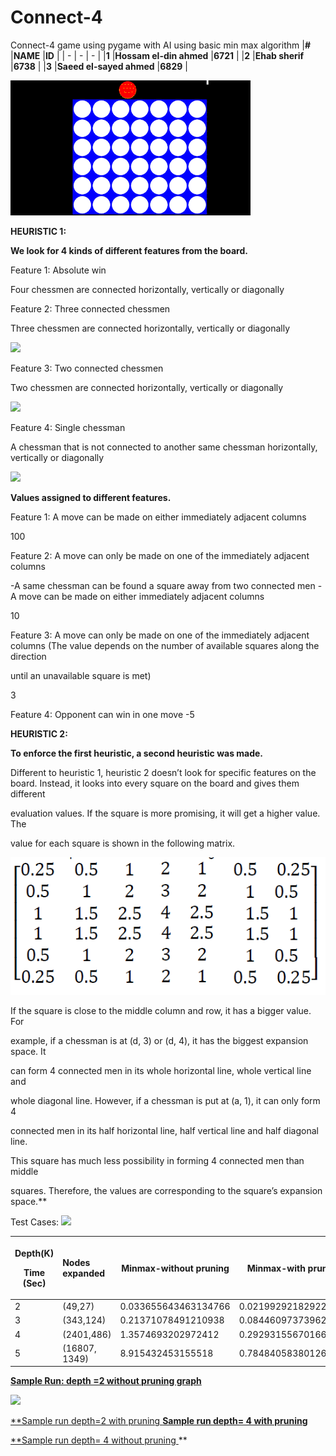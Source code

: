 # Connect-4
Connect-4 game using pygame with AI using basic min max algorithm
|**#** |**NAME** |**ID** |
| - | - | - |
|**1** |**Hossam el-din ahmed** |**6721** |
|**2** |**Ehab sherif**  |**6738** |
|**3** |**Saeed el-sayed ahmed** |**6829** |

![](https://github.com/hossamemamo/Connect-4/blob/main/2023-01-24_08-57-01_AdobeExpress.gif)


**HEURISTIC 1:** 

**We look for 4 kinds of different features from the board.** 

Feature 1: Absolute win 

Four chessmen are connected horizontally, vertically or diagonally  

Feature 2: Three connected chessmen 

Three chessmen are connected horizontally, vertically or diagonally 

![](Aspose.Words.6a0cb105-88bb-4fe9-bef1-50a78cf8188e.002.png)

Feature 3: Two connected chessmen 

Two chessmen are connected horizontally, vertically or diagonally 

![](Aspose.Words.6a0cb105-88bb-4fe9-bef1-50a78cf8188e.003.png)

Feature 4: Single chessman 

A chessman that is not connected to another same chessman horizontally, vertically or diagonally 

![](Aspose.Words.6a0cb105-88bb-4fe9-bef1-50a78cf8188e.004.png)

**Values assigned to different features.** 

Feature 1: A move can be made on either immediately adjacent columns 

100 

Feature 2: A move can only be made on one of the immediately adjacent columns  

-A same chessman can be found a square away from two connected men  -A move can be made on either immediately adjacent columns 

10 

Feature 3: A move can only be made on one of the immediately adjacent columns (The value depends on the number of available squares along the direction 

until an unavailable square is met) 

3 

Feature 4: Opponent can win in one move -5 

**HEURISTIC 2:** 

**To enforce the first heuristic, a second heuristic was made.** 

Different to heuristic 1, heuristic 2 doesn’t look for specific features on the board. Instead, it looks into every square on the board and gives them different 

evaluation values. If the square is more promising, it will get a higher value. The 

value for each square is shown in the following matrix. 

![](huerstic2.png)


If the square is close to the middle column and row, it has a bigger value. For 

example, if a chessman is at (d, 3) or (d, 4), it has the biggest expansion space. It 

can form 4 connected men in its whole horizontal line, whole vertical line and 

whole diagonal line. However, if a chessman is put at (a, 1), it can only form 4 

connected men in its half horizontal line, half vertical line and half diagonal line. 

This square has much less possibility in forming 4 connected men than middle 

squares. Therefore, the values are corresponding to the square’s expansion space.** 

Test Cases: ![](Aspose.Words.6a0cb105-88bb-4fe9-bef1-50a78cf8188e.005.png)



|<p>Depth(K) </p><p>Time (Sec) </p>|Nodes expanded |Minmax-without pruning |Minmax-with pruning |
| - | :- | - | - |
|2 |(49,27) |0.033655643463134766 |0.021992921829223633 |
|3 |(343,124) |0.21371078491210938 |0.08446097373962402 |
|4 |(2401,486) |1.3574693202972412 |0.29293155670166016 |
|5 |(16807, 1349)|8.915432453155518 |0.7848405838012695 |


[**Sample Run: depth =2 without pruning graph** ](https://drive.google.com/file/d/1wF3o7MbkJvjxARHUYHL9-Y6XEwoM3GGg/view?usp=share_link)

![](Aspose.Words.6a0cb105-88bb-4fe9-bef1-50a78cf8188e.006.png)

[**Sample run depth=2 with pruning ](https://drive.google.com/file/d/1ojTK65Y40q7Hcf7EwmkLPrjy4ITtu-1c/view?usp=share_link) **[Sample run depth= 4 with pruning ](https://drive.google.com/file/d/1Jsq9rb33npvTWnvLFwpbOG-q_DGEXcf2/view?usp=sharing)** 

[**Sample run depth= 4 without pruning ](https://drive.google.com/file/d/13RQXkBC2Iev9X7VkNFdiT3-0P_x283wm/view?usp=share_link)** 
